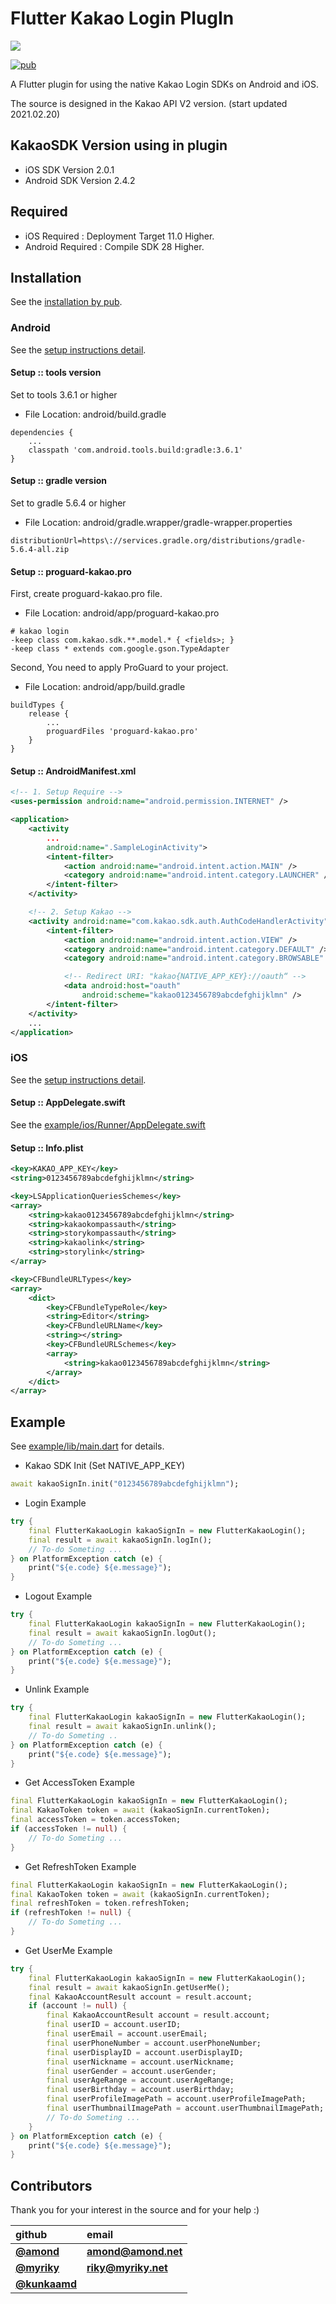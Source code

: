 # Flutter Kakao Login PlugIn

![](./doc/images/kakao_login_large_narrow.png)

[![pub](https://img.shields.io/pub/v/flutter_kakao_login.svg?style=flat)](https://pub.dev/packages/flutter_kakao_login)

A Flutter plugin for using the native Kakao Login SDKs on Android and iOS.

The source is designed in the Kakao API V2 version. (start updated 2021.02.20)

## KakaoSDK Version using in plugin

- iOS SDK Version 2.0.1
- Android SDK Version 2.4.2

## Required

- iOS Required : Deployment Target 11.0 Higher.
- Android Required : Compile SDK 28 Higher.

## Installation

See the [installation by pub](https://pub.dev/packages/flutter_kakao_login).

### Android

See the [setup instructions detail](https://developers.kakao.com/docs/android/getting-started).

#### Setup :: tools version

Set to tools 3.6.1 or higher

- File Location: android/build.gradle

```
dependencies {
    ...
    classpath 'com.android.tools.build:gradle:3.6.1'
}
```

#### Setup :: gradle version

Set to gradle 5.6.4 or higher

- File Location: android/gradle.wrapper/gradle-wrapper.properties

```
distributionUrl=https\://services.gradle.org/distributions/gradle-5.6.4-all.zip
```

#### Setup :: proguard-kakao.pro

First, create proguard-kakao.pro file.

- File Location: android/app/proguard-kakao.pro

```
# kakao login
-keep class com.kakao.sdk.**.model.* { <fields>; }
-keep class * extends com.google.gson.TypeAdapter
```

Second, You need to apply ProGuard to your project.

- File Location: android/app/build.gradle

```
buildTypes {
    release {
        ...
        proguardFiles 'proguard-kakao.pro'
    }
}
```

#### Setup :: AndroidManifest.xml

```xml
<!-- 1. Setup Require -->
<uses-permission android:name="android.permission.INTERNET" />

<application>
    <activity
        ...
        android:name=".SampleLoginActivity">
        <intent-filter>
            <action android:name="android.intent.action.MAIN" />
            <category android:name="android.intent.category.LAUNCHER" />
        </intent-filter>
    </activity>

    <!-- 2. Setup Kakao -->
    <activity android:name="com.kakao.sdk.auth.AuthCodeHandlerActivity">
        <intent-filter>
            <action android:name="android.intent.action.VIEW" />
            <category android:name="android.intent.category.DEFAULT" />
            <category android:name="android.intent.category.BROWSABLE" />

            <!-- Redirect URI: "kakao{NATIVE_APP_KEY}://oauth“ -->
            <data android:host="oauth"
                android:scheme="kakao0123456789abcdefghijklmn" />
        </intent-filter>
    </activity>
    ...
</application>
```

### iOS

See the [setup instructions detail](https://developers.kakao.com/docs/ios#%EA%B0%9C%EB%B0%9C%ED%99%98%EA%B2%BD-%EA%B5%AC%EC%84%B1).

#### Setup :: AppDelegate.swift

See the [example/ios/Runner/AppDelegate.swift](https://github.com/JosephNK/flutter_kakao_login/blob/master/example/ios/Runner/AppDelegate.swift)

#### Setup :: Info.plist

```xml
<key>KAKAO_APP_KEY</key>
<string>0123456789abcdefghijklmn</string>
```

```xml
<key>LSApplicationQueriesSchemes</key>
<array>
    <string>kakao0123456789abcdefghijklmn</string>
    <string>kakaokompassauth</string>
    <string>storykompassauth</string>
    <string>kakaolink</string>
    <string>storylink</string>
</array>
```

```xml
<key>CFBundleURLTypes</key>
<array>
    <dict>
        <key>CFBundleTypeRole</key>
        <string>Editor</string>
        <key>CFBundleURLName</key>
        <string></string>
        <key>CFBundleURLSchemes</key>
        <array>
            <string>kakao0123456789abcdefghijklmn</string>
        </array>
    </dict>
</array>
```

## Example

See [example/lib/main.dart](https://github.com/JosephNK/flutter_kakao_login/blob/master/example/lib/main.dart) for details.

- Kakao SDK Init (Set NATIVE_APP_KEY)

```dart
await kakaoSignIn.init("0123456789abcdefghijklmn");
```

- Login Example

```dart
try {
    final FlutterKakaoLogin kakaoSignIn = new FlutterKakaoLogin();
    final result = await kakaoSignIn.logIn();
    // To-do Someting ...
} on PlatformException catch (e) {
    print("${e.code} ${e.message}");
}
```

- Logout Example

```dart
try {
    final FlutterKakaoLogin kakaoSignIn = new FlutterKakaoLogin();
    final result = await kakaoSignIn.logOut();
    // To-do Someting ...
} on PlatformException catch (e) {
    print("${e.code} ${e.message}");
}
```

- Unlink Example

```dart
try {
    final FlutterKakaoLogin kakaoSignIn = new FlutterKakaoLogin();
    final result = await kakaoSignIn.unlink();
    // To-do Someting ..
} on PlatformException catch (e) {
    print("${e.code} ${e.message}");
}
```

- Get AccessToken Example

```dart
final FlutterKakaoLogin kakaoSignIn = new FlutterKakaoLogin();
final KakaoToken token = await (kakaoSignIn.currentToken);
final accessToken = token.accessToken;
if (accessToken != null) {
    // To-do Someting ...
}
```

- Get RefreshToken Example

```dart
final FlutterKakaoLogin kakaoSignIn = new FlutterKakaoLogin();
final KakaoToken token = await (kakaoSignIn.currentToken);
final refreshToken = token.refreshToken;
if (refreshToken != null) {
    // To-do Someting ...
}
```

- Get UserMe Example

```dart
try {
    final FlutterKakaoLogin kakaoSignIn = new FlutterKakaoLogin();
    final result = await kakaoSignIn.getUserMe();
    final KakaoAccountResult account = result.account;
    if (account != null) {
        final KakaoAccountResult account = result.account;
        final userID = account.userID;
        final userEmail = account.userEmail;
        final userPhoneNumber = account.userPhoneNumber;
        final userDisplayID = account.userDisplayID;
        final userNickname = account.userNickname;
        final userGender = account.userGender;
        final userAgeRange = account.userAgeRange;
        final userBirthday = account.userBirthday;
        final userProfileImagePath = account.userProfileImagePath;
        final userThumbnailImagePath = account.userThumbnailImagePath;
        // To-do Someting ...
    }
} on PlatformException catch (e) {
    print("${e.code} ${e.message}");
}
```

## Contributors

Thank you for your interest in the source and for your help :)

| github                                    | email                                  |
| :---------------------------------------- | :------------------------------------- |
| [**@amond**](https://github.com/amondnet) | [**amond@amond.net**](amond@amond.net) |
| [**@myriky**](https://github.com/myriky)  | [**riky@myriky.net**](riky@myriky.net) |
| [**@kunkaamd**](https://github.com)       |
